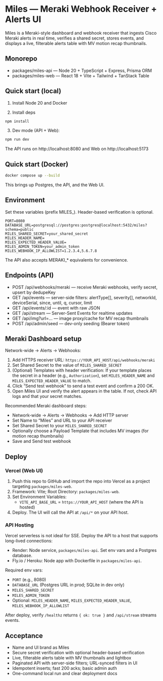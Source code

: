 # Miles — Meraki Webhook Receiver + Alerts UI

Miles is a Meraki-style dashboard and webhook receiver that ingests Cisco Meraki alerts in real time, verifies a shared secret, stores events, and displays a live, filterable alerts table with MV motion recap thumbnails.

## Monorepo

- packages/miles-api — Node 20 + TypeScript + Express, Prisma ORM
- packages/miles-web — React 18 + Vite + Tailwind + TanStack Table

## Quick start (local)

1) Install Node 20 and Docker

2) Install deps

```bash
npm install
```

3) Dev mode (API + Web):

```bash
npm run dev
```

The API runs on http://localhost:8080 and Web on http://localhost:5173

## Quick start (Docker)

```bash
docker compose up --build
```

This brings up Postgres, the API, and the Web UI.

## Environment

Set these variables (prefix MILES_). Header-based verification is optional.

```env
PORT=8080
DATABASE_URL=postgresql://postgres:postgres@localhost:5432/miles?schema=public
MILES_SHARED_SECRET=your_shared_secret
MILES_HEADER_NAME=
MILES_EXPECTED_HEADER_VALUE=
MILES_ADMIN_TOKEN=your_admin_token
MILES_WEBHOOK_IP_ALLOWLIST=1.2.3.4,5.6.7.8
```

The API also accepts MERAKI_* equivalents for convenience.

## Endpoints (API)

- POST /api/webhooks/meraki — receive Meraki webhooks, verify secret, upsert by dedupeKey
- GET /api/events — server-side filters: alertType[], severity[], networkId, deviceSerial, since, until, q, cursor, limit
- GET /api/events/:id — event with raw JSON
- GET /api/stream — Server-Sent Events for realtime updates
- GET /api/img?url=... — image proxy/cache for MV recap thumbnails
- POST /api/admin/seed — dev-only seeding (Bearer token)

## Meraki Dashboard setup

Network-wide → Alerts → Webhooks:

1. Add HTTPS receiver URL: `https://YOUR_API_HOST/api/webhooks/meraki`
2. Set Shared Secret to the value of `MILES_SHARED_SECRET`
3. (Optional) Templates with header verification: If your template places the secret in a header (e.g., `Authorization`), set `MILES_HEADER_NAME` and `MILES_EXPECTED_HEADER_VALUE` to match.
4. Click “Send test webhook” to send a test event and confirm a 200 OK.
5. Open Miles UI and verify the alert appears in the table. If not, check API logs and that your secret matches.

Recommended Meraki dashboard steps:

- Network-wide → Alerts → Webhooks → Add HTTP server
- Set Name to “Miles” and URL to your API receiver
- Set Shared Secret to your `MILES_SHARED_SECRET`
- Optionally choose a Payload Template that includes MV images (for motion recap thumbnails)
- Save and Send test webhook

## Deploy

### Vercel (Web UI)

1. Push this repo to GitHub and import the repo into Vercel as a project targeting `packages/miles-web`.
2. Framework: Vite; Root Directory: `packages/miles-web`.
3. Set Environment Variables:
   - `VITE_API_BASE_URL` = `https://YOUR_API_HOST` (where the API is hosted)
4. Deploy. The UI will call the API at `/api/*` on your API host.

### API Hosting

Vercel serverless is not ideal for SSE. Deploy the API to a host that supports long-lived connections:

- Render: Node service, `packages/miles-api`. Set env vars and a Postgres database.
- Fly.io / Heroku: Node app with Dockerfile in `packages/miles-api`.

Required env vars:

- `PORT` (e.g., 8080)
- `DATABASE_URL` (Postgres URL in prod; SQLite in dev only)
- `MILES_SHARED_SECRET`
- `MILES_ADMIN_TOKEN`
- Optional: `MILES_HEADER_NAME`, `MILES_EXPECTED_HEADER_VALUE`, `MILES_WEBHOOK_IP_ALLOWLIST`

After deploy, verify `/healthz` returns `{ ok: true }` and `/api/stream` streams events.

## Acceptance

- Name and UI brand as Miles
- Secure secret verification with optional header-based verification
- Live, filterable alerts table with MV thumbnails and lightbox
- Paginated API with server-side filters; URL-synced filters in UI
- Idempotent inserts; fast 200 acks; basic admin auth
- One-command local run and clear deployment docs


